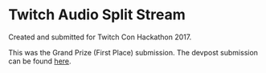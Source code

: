 # Twitch Audio Split Stream

Created and submitted for Twitch Con Hackathon 2017.

This was the Grand Prize (First Place) submission. The devpost submission can be found [here](https://devpost.com/software/twitch-audio-split-stream).